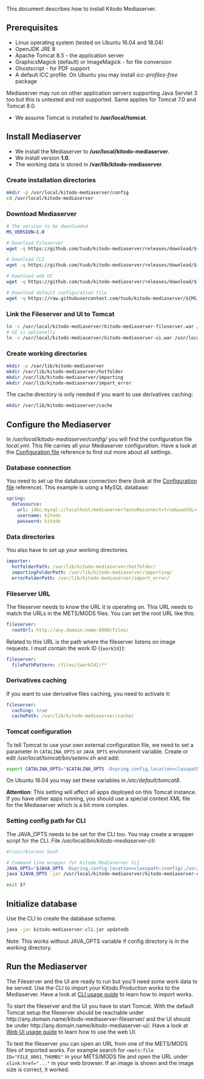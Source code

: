 This document describes how to install Kitodo Mediaserver.

## Prerequisites

* Linux operating system (tested on Ubuntu 16.04 and 18.04)
* OpenJDK JRE 8
* Apache Tomcat 8.5 - the application server
* GraphicsMagick (default) or ImageMagick - for file conversion
* Ghostscript - for PDF support
* A default ICC profile. On Ubuntu you may install *icc-profiles-free* package

Mediaserver may run on other application servers supporting Java Servlet 3 too but this is untested and not supported. Same applies for Tomcat 7.0 and Tomcat 8.0.

* We assume Tomcat is installed to **/usr/local/tomcat**.

## Install Mediaserver

* We install the Mediaserver to **/usr/local/kitodo-mediaserver**.
* We install version **1.0**.
* The working data is stored in **/var/lib/kitodo-mediaserver**.

### Create installation directories

```bash
mkdir -p /usr/local/kitodo-mediaserver/config
cd /usr/local/kitodo-mediaserver
```

### Download Mediaserver

```bash
# The version to be downloaded
MS_VERSION=1.0

# Download Fileserver
wget -q https://github.com/tuub/kitodo-mediaserver/releases/download/${MS_VERSION}/kitodo-mediaserver-fileserver-${MS_VERSION}.war -O kitodo-mediaserver-fileserver.war

# Download CLI
wget -q https://github.com/tuub/kitodo-mediaserver/releases/download/${MS_VERSION}/kitodo-mediaserver-cli-${MS_VERSION}.jar -O kitodo-mediaserver-cli.jar

# Download web UI
wget -q https://github.com/tuub/kitodo-mediaserver/releases/download/${MS_VERSION}/kitodo-mediaserver-ui-${MS_VERSION}.war -O kitodo-mediaserver-ui.war

# Download default configuration file
wget -q https://raw.githubusercontent.com/tuub/kitodo-mediaserver/${MS_VERSION}/kitodo-mediaserver-core/src/main/resources/config/local.yml -O config/local.yml;
```

### Link the Fileserver and UI to Tomcat

```bash
ln -s /usr/local/kitodo-mediaserver/kitodo-mediaserver-fileserver.war /usr/local/tomcat/webapps/
# UI is optionally
ln -s /usr/local/kitodo-mediaserver/kitodo-mediaserver-ui.war /usr/local/tomcat/webapps/
```

### Create working directories

```bash
mkdir -p /var/lib/kitodo-mediaserver
mkdir /var/lib/kitodo-mediaserver/hotfolder
mkdir /var/lib/kitodo-mediaserver/importing
mkdir /var/lib/kitodo-mediaserver/import_error
```

The cache directory is only needed if you want to use derivatives caching:

```bash
mkdir /var/lib/kitodo-mediaserver/cache
```

## Configure the Mediaserver

In */usr/local/kitodo-mediaserver/config/* you will find the configuration file *local.yml*. This file carries all your Mediaserver configuration. Have a look at the [Configuration file](Configuration-file.md) reference to find out more about all settings.

### Database connection

You need to set up the database connection there (look at the [Configuration file](Configuration-file.md) reference). This example is using a MySQL database:

```yaml
spring:
  datasource:
    url: jdbc:mysql://localhost/mediaserver?autoReconnect=true&useSSL=false
    username: kitodo
    password: kitodo
```

### Data directories

You also have to set up your working directories. 

```yaml
importer:
  hotfolderPath: /var/lib/kitodo-mediaserver/hotfolder/
  importingFolderPath: /var/lib/kitodo-mediaserver/importing/
  errorFolderPath: /var/lib/kitodo-mediaserver/import_error/
```

### Fileserver URL

The fileserver needs to know the URL it is operating on. This URL needs to match the URLs in the METS/MODS files. You can set the root URL like this:

```yaml
fileserver:
  rootUrl: http://any.domain.name:8980/files/
```

Related to this URL is the path where the fileserver listens on image requests. I must contain the work ID (`{workId}`):

```yaml
fileserver:
  filePathPattern: /files/{workId}/**
```

### Derivatives caching

If you want to use derivative files caching, you need to activate it:

```yaml
fileserver:
  caching: true
  cachePath: /var/lib/kitodo-mediaserver/cache/
```

### Tomcat configuration

To tell Tomcat to use your own external configuration file, we need to set a parameter in `CATALINA_OPTS` or `JAVA_OPTS` environment variable. Create or edit */usr/local/tomcat/bin/setenv.sh* and add:

```bash
export CATALINA_OPTS="$CATALINA_OPTS -Dspring.config.location=classpath:/config/,/usr/local/kitodo-mediaserver/config/"
```

On Ubuntu 16.04 you may set these variables in */etc/default/tomcat8*.

**Attention**: This setting will affect all apps deployed on this Tomcat instance. If you have other apps running, you should use a special context XML file for the Mediaserver which is a bit more complex.

### Setting config path for CLI

The JAVA_OPTS needs to be set for the CLI too. You may create a wrapper script for the CLI.
File */usr/local/bin/kitodo-mediaserver-cli*:

```bash
#!/usr/bin/env bash

# Command line wrapper for Kitodo.Mediaserver CLI
JAVA_OPTS="$JAVA_OPTS -Dspring.config.location=classpath:/config/,/usr/local/kitodo-mediaserver/config/"
java $JAVA_OPTS -jar /usr/local/kitodo-mediaserver/kitodo-mediaserver-cli.jar "$@"

exit $?
```

## Initialize database

Use the CLI to create the database schema:
```bash
java -jar kitodo-mediaserver-cli.jar updatedb
```
Note: This works without JAVA_OPTS variable if config directory is in the working directory.

## Run the Mediaserver

The Fileserver and the UI are ready to run but you'll need some work data to be served. Use the CLI to import your Kitodo.Production works to the Mediaserver. Have a look at [CLI usage guide](CLI-usage-guide.md) to learn how to import works.

To start the fileserver and the UI you have to start Tomcat. With the default Tomcat setup the fileserver should be reachable under http://<span>a</span>ny.domain.name/kitodo-mediaserver-fileserver/ and the UI should be under http://<span>a</span>ny.domain.name/kitodo-mediaserver-ui/. Have a look at [Web UI usage guide](Web-UI-usage-guide.md) to learn how to use the web UI.

To test the fileserver you can open an URL from one of the METS/MODS files of imported works. For example search for `<mets:file ID="FILE_0001_THUMBS"` in your METS/MODS file and open the URL under `xlink:href="..."` in your web browser. If an image is shown and the image size is correct, it worked.
